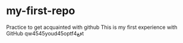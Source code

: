 # my-first-repo
Practice to get acquainted with github
This is my first experience with GitHub
qw4545youd45optfفغ4t
